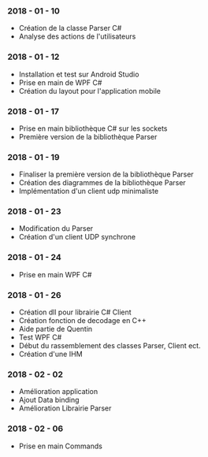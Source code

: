 
### 2018 - 01 - 10

- Création de la classe Parser C#
- Analyse des actions de l'utilisateurs

### 2018 - 01 - 12

- Installation et test sur Android Studio
- Prise en main de WPF C#
- Création du layout pour l'application mobile

### 2018 - 01 - 17

- Prise en main bibliothèque C# sur les sockets
- Première version de la bibliothèque Parser

### 2018 - 01 - 19

- Finaliser la première version de la bibliothèque Parser
- Création des diagrammes de la bibliothèque Parser
- Implémentation d'un client udp minimaliste

### 2018 - 01 - 23

- Modification du Parser
- Création d'un client UDP synchrone

### 2018 - 01 - 24

- Prise en main WPF C#

### 2018 - 01 - 26

- Création dll pour librairie C# Client
- Création fonction de decodage en C++
- Aide partie de Quentin
- Test WPF C#
- Début du rassemblement des classes Parser, Client ect.
- Création d'une IHM

### 2018 - 02 - 02

- Amélioration application
- Ajout Data binding
- Amélioration Librairie Parser

### 2018 - 02 - 06

- Prise en main Commands
